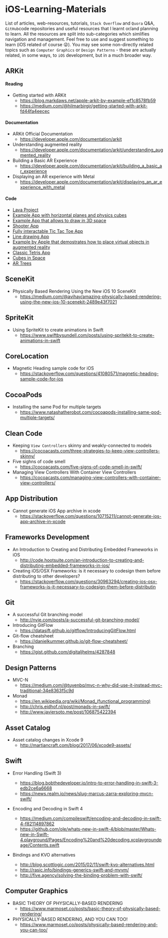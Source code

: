 # iOS-Learning-Materials
List of articles, web-resources, tutorials, `Stack Overflow` and `Quora` Q&A, `GitHub`code repositories and useful resources that I learnt or/and planning to learn. All the resources are split into sub-categories which simlifies navigation and management. Feel free to use and suggest something to learn (iOS related of course 😜). You may see some non-directly related topics such as `Computer Graphics` or `Design Patterns` - these are actually related, in some ways, to `iOS` development, but in a much broader way.

## ARKit

#### Reading 
- Getting started with ARKit
  - https://blog.markdaws.net/apple-arkit-by-example-ef1c8578fb59
  - https://medium.com/@hilmarbirgir/getting-started-with-arkit-fd44fa4eecec

#### Documentation 
- ARKit Official Documentation 
  - https://developer.apple.com/documentation/arkit
- Understanding augmented reality 
  - https://developer.apple.com/documentation/arkit/understanding_augmented_reality
- Building a Basic AR Experience
  - https://developer.apple.com/documentation/arkit/building_a_basic_ar_experience
- Displaying an AR experience with Metal
  - https://developer.apple.com/documentation/arkit/displaying_an_ar_experience_with_metal

#### Code 
- [Lava Project](https://github.com/arirawr/ARKit-FloorIsLava)
- [Example App with horizontal planes and physics cubes](https://github.com/markdaws/arkit-by-example)
- [Example App that allows to draw in 3D space](https://github.com/laanlabs/ARBrush)
- [Shooter App](https://github.com/farice/ARShooter)
- [Fully interactable Tic Tac Toe App](https://github.com/bjarnel/arkit-tictactoe)
- [Line drawing App](https://github.com/lapfelix/ARKit-line-drawing)
- [Example by Apple that demostrates how to place virtual objects in augmented reality](https://github.com/gao0122/ARKit-Example-by-Apple)
- [Classic Tetris App](https://github.com/exyte/ARTetris)
- [Cubes in Space](https://github.com/RPasecky/CubesInSpace)
- [AR Trees](https://github.com/jquave/ARTrees)

## SceneKit
- Physically Based Rendering Using the New iOS 10 SceneKit
  - https://medium.com/@avihay/amazing-physically-based-rendering-using-the-new-ios-10-scenekit-2489e43f7021

## SpriteKit
- Using SpriteKit to create animations in Swift
  - https://www.swiftbysundell.com/posts/using-spritekit-to-create-animations-in-swift

## CoreLocation 
- Magnetic Heading sample code for iOS
  - https://stackoverflow.com/questions/41080571/magnetic-heading-sample-code-for-ios


## CocoaPods
- Installing the same Pod for multiple targets
  - https://www.natashatherobot.com/cocoapods-installing-same-pod-multiple-targets/

## Clean Code
- Keeping `View Controllers` skinny and weakly-connected to models
  - https://cocoacasts.com/three-strategies-to-keep-view-controllers-skinny/
- Five sighns of code smell
  - https://cocoacasts.com/five-signs-of-code-smell-in-swift/
- Managing View Controllers With Container View Controllers
  - https://cocoacasts.com/managing-view-controllers-with-container-view-controllers/

## App Distribution 
- Cannot generate iOS App archive in xcode
  - https://stackoverflow.com/questions/10715211/cannot-generate-ios-app-archive-in-xcode

## Frameworks Development 
- An Introduction to Creating and Distributing Embedded Frameworks in iOS
  - http://code.hootsuite.com/an-introduction-to-creating-and-distributing-embedded-frameworks-in-ios/
- Creating iOS/OSX Frameworks: is it necessary to codesign them before distributing to other developers?
  - https://stackoverflow.com/questions/30963294/creating-ios-osx-frameworks-is-it-necessary-to-codesign-them-before-distributin

## Git
- A successful Git branching model
  - http://nvie.com/posts/a-successful-git-branching-model/  
- Introducing GitFlow
  - https://datasift.github.io/gitflow/IntroducingGitFlow.html
- Git-flow cheatsheet
  - https://danielkummer.github.io/git-flow-cheatsheet/ 
- Branching
  - https://gist.github.com/digitaljhelms/4287848

## Design Patterns 
- MVC-N
  - https://medium.com/@tuyenbq/mvc-n-why-did-use-it-instead-mvc-traditional-34e8363f5c9d
- Monad
  - https://en.wikipedia.org/wiki/Monad_(functional_programming)
  - http://chris.eidhof.nl/post/monads-in-swift/
  - http://www.javiersoto.me/post/106875422394

## Asset Catalog
- Asset catalog changes in Xcode 9
  - http://martiancraft.com/blog/2017/06/xcode9-assets/


## Swift 
- Error Handling (Swift 3)
  - https://blog.bobthedeveloper.io/intro-to-error-handling-in-swift-3-edb2ce6a6668
  - https://news.realm.io/news/slug-marcus-zarra-exploring-mvcn-swift/
- Encoding and Decoding in Swift 4
  - https://medium.com/compileswift/encoding-and-decoding-in-swift-4-f82114897862
  - https://github.com/ole/whats-new-in-swift-4/blob/master/Whats-new-in-Swift-4.playground/Pages/Encoding%20and%20decoding.xcplaygroundpage/Contents.swift

- Bindings and KVO alternatives
  - http://blog.scottlogic.com/2015/02/11/swift-kvo-alternatives.html
  - http://rasic.info/bindings-generics-swift-and-mvvm/
  - http://five.agency/solving-the-binding-problem-with-swift/

## Computer Graphics 
- BASIC THEORY OF PHYSICALLY-BASED RENDERING
  - https://www.marmoset.co/posts/basic-theory-of-physically-based-rendering/
- PHYSICALLY-BASED RENDERING, AND YOU CAN TOO!
  - https://www.marmoset.co/posts/physically-based-rendering-and-you-can-too/

